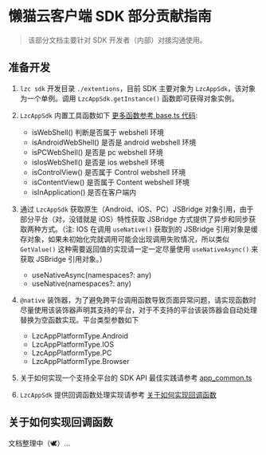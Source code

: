 <!--
 * @Author: Bin
 * @Date: 2023-03-06
 * @FilePath: /lzc-sdk/lang/js/docs/contribute.md
-->

# 懒猫云客户端 SDK 部分贡献指南

> 该部分文档主要针对 SDK 开发者（内部）对接沟通使用。

## 准备开发

1. `lzc sdk` 开发目录 `./extentions`，目前 SDK 主要对象为 `LzcAppSdk`，该对象为一个单例。调用 `LzcAppSdk.getInstance()` 函数即可获得对象实例。

2. `LzcAppSdk` 内置工具函数如下 [更多函数参考 base.ts 代码](../extentions/base.ts):

   - isWebShell() 判断是否属于 webshell 环境
   - isAndroidWebShell() 是否是 android webshell 环境
   - isPCWebShell() 是否是 pc webshell 环境
   - isIosWebShell() 是否是 ios webshell 环境
   - isControlView() 是否属于 Control webshell 环境
   - isContentView() 是否属于 Content webshell 环境
   - isInApplication() 是否在客户端内

3. 通过 `LzcAppSdk` 获取原生（Android、iOS、PC）JSBridge 对象引用，由于部分平台（对，没错就是 iOS）特性获取 JSBridge 方式提供了异步和同步获取两种方式。（注: IOS 在调用 `useNative()` 获取到的 JSBridge 引用对象是缓存对象，如果未初始化完就调用可能会出现调用失败情况，所以类似 `GetValue()` 这种需要返回值的实现请一定一定尽量使用 `useNativeAsync()` 来获取 JSBridge 引用对象。）

   - useNativeAsync(namespaces?: any)
   - useNative(namespaces?: any)

4. `@native` 装饰器，为了避免跨平台调用函数导致页面异常问题，请实现函数时尽量使用该装饰器声明其支持的平台，对于不支持的平台该装饰器会自动处理替换为空函数实现。平台类型参数如下

   - LzcAppPlatformType.Android
   - LzcAppPlatformType.IOS
   - LzcAppPlatformType.PC
   - LzcAppPlatformType.Browser

5. 关于如何实现一个支持全平台的 SDK API 最佳实践请参考 [app_common.ts](../extentions/app_common.ts)

6. `LzcAppSdk` 提供回调函数处理实现请参考 [关于如何实现回调函数](#关于如何实现回调函数)

## 关于如何实现回调函数

文档整理中（🕊️）…
